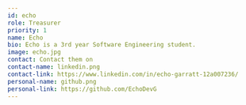 ```yaml
---
id: echo
role: Treasurer
priority: 1
name: Echo
bio: Echo is a 3rd year Software Engineering student.
image: echo.jpg
contact: Contact them on 
contact-name: linkedin.png 
contact-link: https://www.linkedin.com/in/echo-garratt-12a007236/
personal-name: github.png
personal-link: https://github.com/EchoDevG
---
```

